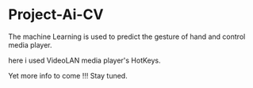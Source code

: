 # Project-Ai-CV
 The machine Learning is used to predict the gesture of hand and control media player. 
 
 
 here i used VideoLAN media player's HotKeys.

Yet more info to come !!! Stay tuned.
 
